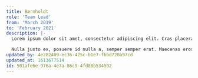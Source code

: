 ```yaml
---
title: Bærnholdt
role: 'Team Lead'
from: 'March 2019'
to: 'February 2021'
description: |-
  Lorem ipsum dolor sit amet, consectetur adipiscing elit. Cras placerat erat at nunc consectetur cursus. Nullam et sapien commodo, condimentum diam at, vulputate leo. Pellentesque habitant morbi tristique senectus et netus et malesuada fames ac turpis egestas. Etiam mattis viverra ornare. Cras cursus dolor turpis, vel luctus erat vestibulum at. Vivamus ac ligula venenatis, dictum sapien id, venenatis nisl. 

  Nulla justo ex, posuere id nulla a, semper semper erat. Maecenas eros elit, facilisis vitae ligula eu, aliquet vestibulum ex. Mauris id arcu eget felis semper aliquam. In vel diam mi. Etiam ut tempor urna. Etiam sem erat, tristique vitae libero eget, maximus porttitor nisl. Fusce pellentesque ut ante in eleifend. Curabitur non feugiat leo, in finibus lacus. Quisque sed enim leo.
updated_by: 4e282409-ec36-425c-b1e7-fbbd720a97cd
updated_at: 1613677514
id: 501afe6e-976a-4e7a-86c9-4fd88b534502
---
```

